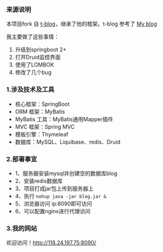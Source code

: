 ### 来源说明
本项目fork 自 [t-blog](https://github.com/xieshuang/t-blog)，继承了他的框架。t-blog 参考了 [My blog](https://github.com/ZHENFENG13/My-Blog)

我主要做了这些事情：
1. 升级到springboot 2+
2. 打开Druid监控界面
3. 使用了LOMBOK
4. 修改了几个bug

### 1.涉及技术及工具

- 核心框架：SpringBoot
- ORM 框架：MyBatis
- MyBatis 工具：MyBatis通用Mapper插件
- MVC 框架：Spring MVC
- 模板引擎：Thymeleaf
- 数据库：MySQL、Liquibase、redis、Druid

### 2.部署事宜

- 1、服务器安装mysql并创建空的数据库blog
- 2、安装redis数据库
- 3、项目打成jar包上传到服务器上
- 4、执行 `nohup java -jar blog.jar &`
- 5、浏览器访问 ip:8090即可访问
- 6、可以配置nginx进行代理访问

### 3.我的网站
欢迎访问！http://118.24.197.75:8090/
